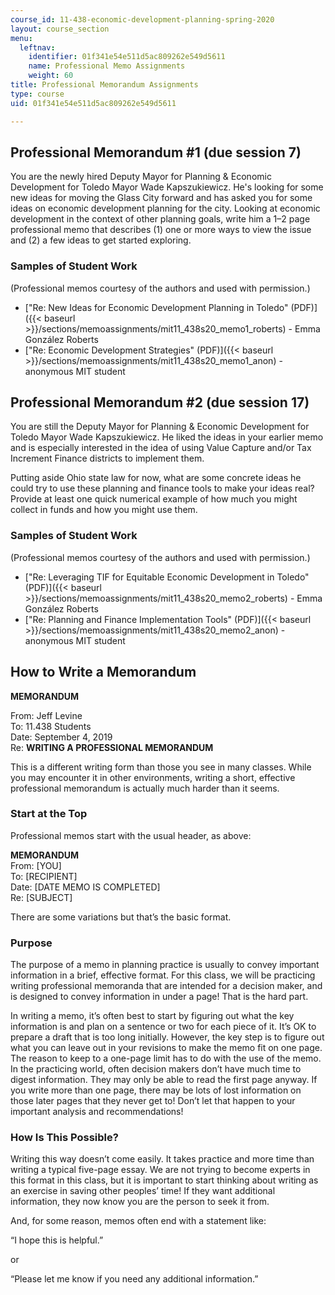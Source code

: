 ```yaml
---
course_id: 11-438-economic-development-planning-spring-2020
layout: course_section
menu:
  leftnav:
    identifier: 01f341e54e511d5ac809262e549d5611
    name: Professional Memo Assignments
    weight: 60
title: Professional Memorandum Assignments
type: course
uid: 01f341e54e511d5ac809262e549d5611

---
```


Professional Memorandum #1 (due session 7)
------------------------------------------

You are the newly hired Deputy Mayor for Planning & Economic Development for Toledo Mayor Wade Kapszukiewicz. He's looking for some new ideas for moving the Glass City forward and has asked you for some ideas on economic development planning for the city. Looking at economic development in the context of other planning goals, write him a 1–2 page professional memo that describes (1) one or more ways to view the issue and (2) a few ideas to get started exploring.

### Samples of Student Work

(Professional memos courtesy of the authors and used with permission.)

*   ["Re: New Ideas for Economic Development Planning in Toledo" (PDF)]({{< baseurl >}}/sections/memoassignments/mit11_438s20_memo1_roberts) - Emma González Roberts
*   ["Re: Economic Development Strategies" (PDF)]({{< baseurl >}}/sections/memoassignments/mit11_438s20_memo1_anon) - anonymous MIT student

Professional Memorandum #2 (due session 17)
-------------------------------------------

You are still the Deputy Mayor for Planning & Economic Development for Toledo Mayor Wade Kapszukiewicz. He liked the ideas in your earlier memo and is especially interested in the idea of using Value Capture and/or Tax Increment Finance districts to implement them.

Putting aside Ohio state law for now, what are some concrete ideas he could try to use these planning and finance tools to make your ideas real? Provide at least one quick numerical example of how much you might collect in funds and how you might use them.

### Samples of Student Work

(Professional memos courtesy of the authors and used with permission.)

*   ["Re: Leveraging TIF for Equitable Economic Development in Toledo" (PDF)]({{< baseurl >}}/sections/memoassignments/mit11_438s20_memo2_roberts) - Emma González Roberts
*   ["Re: Planning and Finance Implementation Tools" (PDF)]({{< baseurl >}}/sections/memoassignments/mit11_438s20_memo2_anon) - anonymous MIT student

How to Write a Memorandum
-------------------------

**MEMORANDUM**

From: Jeff Levine  
To: 11.438 Students  
Date: September 4, 2019  
Re: **WRITING A PROFESSIONAL MEMORANDUM**

This is a different writing form than those you see in many classes. While you may encounter it in other environments, writing a short, effective professional memorandum is actually much harder than it seems.

### Start at the Top

Professional memos start with the usual header, as above:

**MEMORANDUM**  
From: \[YOU\]  
To: \[RECIPIENT\]  
Date: \[DATE MEMO IS COMPLETED\]  
Re: \[SUBJECT\]

There are some variations but that’s the basic format.

### Purpose

The purpose of a memo in planning practice is usually to convey important information in a brief, effective format. For this class, we will be practicing writing professional memoranda that are intended for a decision maker, and is designed to convey information in under a page! That is the hard part.

In writing a memo, it’s often best to start by figuring out what the key information is and plan on a sentence or two for each piece of it. It’s OK to prepare a draft that is too long initially. However, the key step is to figure out what you can leave out in your revisions to make the memo fit on one page. The reason to keep to a one-page limit has to do with the use of the memo. In the practicing world, often decision makers don’t have much time to digest information. They may only be able to read the first page anyway. If you write more than one page, there may be lots of lost information on those later pages that they never get to! Don’t let that happen to your important analysis and recommendations!

### How Is This Possible?

Writing this way doesn’t come easily. It takes practice and more time than writing a typical five-page essay. We are not trying to become experts in this format in this class, but it is important to start thinking about writing as an exercise in saving other peoples’ time! If they want additional information, they now know you are the person to seek it from.

And, for some reason, memos often end with a statement like:

“I hope this is helpful.”

or

“Please let me know if you need any additional information.”